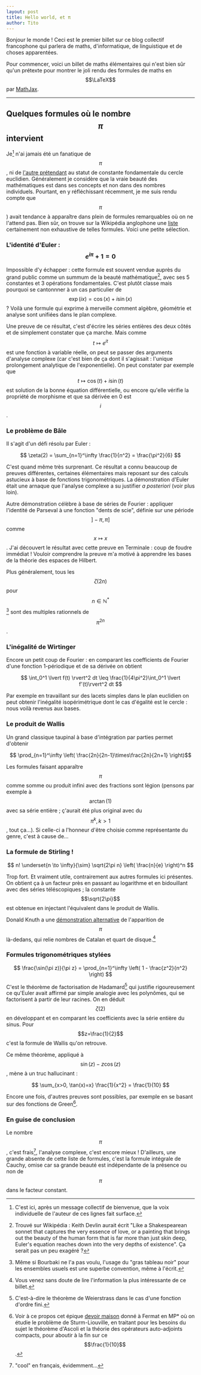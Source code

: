 ```yaml
---
layout: post
title: Hello world, et π
author: Tito
---
```


Bonjour le monde ! Ceci est le premier billet sur ce blog collectif
francophone qui parlera de maths, d'informatique, de linguistique et
de choses apparentées.

Pour commencer, voici un billet de maths élémentaires qui n'est bien
sûr qu'un prétexte pour montrer le joli rendu des formules de maths en
$$\LaTeX$$ par [MathJax](http://www.mathjax.org/).

---------------------

Quelques formules où le nombre $$\pi$$ intervient
-------------------------------------------------

Je[^1] n'ai jamais été un fanatique de $$\pi$$, ni de
[l'autre prétendant](http://www.tauday.com/tau-manifesto) au statut de
constante fondamentale du cercle euclidien. Généralement je considère
que la vraie beauté des mathématiques est dans ses concepts et non
dans des nombres individuels. Pourtant, en y réfléchissant récemment,
je me suis rendu compte que $$\pi$$) avait tendance à apparaître dans
plein de formules remarquables où on ne l'attend pas. Bien sûr, on
trouve sur la Wikipédia anglophone une
[liste](http://en.wikipedia.org/wiki/List_of_formulae_involving_π)
certainement non exhaustive de telles formules. Voici une petite
sélection.

### L'identité d'Euler : $$e^{i\pi} + 1 = 0$$

Impossible d'y échapper : cette formule est souvent vendue auprès du
grand public comme un summum de la beauté mathématique[^2], avec ses 5
constantes et 3 opérations fondamentales. C'est plutôt classe mais
pourquoi se cantonnner à un cas particulier de $$ \exp(ix) = \cos(x) +
i \sin(x) $$ ? Voilà une formule qui exprime à merveille comment
algèbre, géométrie et analyse sont unifiées dans le plan complexe.

Une preuve de ce résultat, c'est d'écrire les séries entières des deux
côtés et de simplement constater que ça marche. Mais comme $$t \mapsto
e^{it}$$ est une fonction à variable réelle, on peut se passer des
arguments d'analyse complexe (car c'est bien de ça dont il
s'agissait : l'unique prolongement analytique de l'exponentielle). On
peut constater par exemple que $$t \mapsto \cos(t) + i \sin(t)$$ est
solution de la bonne équation différentielle, ou encore qu'elle
vérifie la propriété de morphisme et que sa dérivée en 0 est $$i$$.

### Le problème de Bâle

Il s'agit d'un défi résolu par Euler :

$$ \zeta(2) = \sum_{n=1}^\infty \frac{1}{n^2} = \frac{\pi^2}{6} $$

C'est quand même très surprenant. Ce résultat a connu beaucoup de
preuves différentes, certaines élémentaires mais reposant sur des
calculs astucieux à base de fonctions trigonométriques. La
démonstration d'Euler était une arnaque que l'analyse complexe a su
justifier _a posteriori_ (voir plus loin).

Autre démonstration célèbre à base de séries de Fourier : appliquer
l'identité de Parseval à une fonction "dents de scie", définie sur une
période $$]-\pi, \pi]$$ comme $$x \mapsto x$$. J'ai découvert le
résultat avec cette preuve en Terminale : coup de foudre immédiat !
Vouloir comprendre la preuve m'a motivé à apprendre les bases de la
théorie des espaces de Hilbert.

Plus généralement, tous les $$\zeta(2n)$$ pour $$n \in
\mathbb{N}^*$$[^3] sont des multiples rationnels de $$\pi^{2n}$$.

### L'inégalité de Wirtinger

Encore un petit coup de Fourier : en comparant les coefficients de
Fourier d'une fonction 1-périodique et de sa dérivée on obtient

$$ \int_0^1 \lvert f(t) \rvert^2 dt \leq \frac{1}{4\pi^2}\int_0^1 \lvert f'(t)\rvert^2 dt $$

Par exemple en travaillant sur des lacets simples dans le plan
euclidien on peut obtenir l'inégalité isopérimétrique dont le cas
d'égalité est le cercle : nous voilà revenus aux bases.

### Le produit de Wallis

Un grand classique taupinal à base d'intégration par parties permet
d'obtenir

$$ \prod_{n=1}^\infty \left( \frac{2n}{2n-1}\times\frac{2n}{2n+1} \right)$$

Les formules faisant apparaître $$\pi$$ comme somme ou produit infini
avec des fractions sont légion (pensons par exemple à $$\arctan(1)$$
avec sa série entière ; ç'aurait été plus original avec du $$\pi^k,
k>1$$, tout ça…). Si celle-ci a l'honneur d'être choisie comme
représentante du genre, c'est à cause de…

### La formule de Stirling !

$$ n! \underset{n \to \infty}{\sim} \sqrt{2\pi n} \left( \frac{n}{e} \right)^n $$

Trop fort. Et vraiment utile, contrairement aux autres formules ici
présentes. On obtient ça à un facteur près en passant au logarithme et
en bidouillant avec des séries téléscopiques ; la constante
$$\sqrt{2\pi}$$ est obtenue en injectant l'équivalent dans le produit
de Wallis.

Donald Knuth a une
[démonstration alternative](https://apetresc.wordpress.com/2010/12/28/knuths-why-pi-talk-at-stanford-part-1/)
de l'apparition de $$\pi$$ là-dedans, qui relie nombres de Catalan et
quart de disque.[^4]

### Formules trigonométriques stylées

$$ \frac{\sin(\pi z)}{\pi z} = \prod_{n=1}^\infty \left( 1 - \frac{z^2}{n^2} \right) $$

C'est le théorème de factorisation de Hadamard[^5] qui justifie
rigoureusement ce qu'Euler avait affirmé par simple analogie avec les
polynômes, qui se factorisent à partir de leur racines. On en déduit
$$\zeta(2)$$ en développant et en comparant les coefficients avec la
série entière du sinus. Pour $$z=\frac{1}{2}$$ c'est la formule de
Wallis qu'on retrouve.

Ce même théorème, appliqué à $$\sin(z) - z\cos(z)$$, mène à un truc
hallucinant :

$$ \sum_{x>0, \tan(x)=x} \frac{1}{x^2} = \frac{1}{10} $$

Encore une fois, d'autres preuves sont possibles, par exemple en se
basant sur des fonctions de Green[^6].

### En guise de conclusion

Le nombre $$\pi$$, c'est frais[^7], l'analyse complexe, c'est encore
mieux ! D'ailleurs, une grande absente de cette liste de formules,
c'est la formule intégrale de Cauchy, omise car sa grande beauté est
indépendante de la présence ou non de $$\pi$$ dans le facteur
constant.


[^1]: C'est ici, après un message collectif de bienvenue, que la voix
      individuelle de l'auteur de ces lignes fait surface.

[^2]: Trouvé sur Wikipédia : Keith Devlin aurait écrit "Like a
      Shakespearean sonnet that captures the very essence of love, or
      a painting that brings out the beauty of the human form that is
      far more than just skin deep, Euler's equation reaches down into
      the very depths of existence". Ça serait pas un peu exagéré ?

[^3]: Même si Bourbaki ne l'a pas voulu, l'usage du "gras tableau
      noir" pour les ensembles usuels est une superbe convention, même
      à l'écrit.

[^4]: Vous venez sans doute de lire l'information la plus
      intéressante de ce billet.

[^5]: C'est-à-dire le théorème de Weierstrass dans le cas d'une
      fonction d'ordre fini.

[^6]: Voir à ce propos cet épique
      [devoir maison](http://jimmy-leucate.fr/wp-content/uploads/2013/11/DL-du-27-02-2012-enonce.pdf)
      donné à Fermat en MP* où on étudie le problème de
      Sturm-Liouville, en traitant pour les besoins du sujet le
      théorème d'Ascoli et la théorie des opérateurs auto-adjoints
      compacts, pour aboutir à la fin sur ce $$\frac{1}{10}$$.

[^7]: "cool" en français, évidemment…


